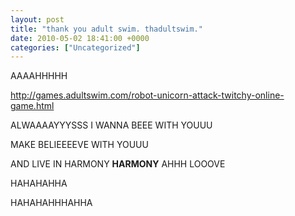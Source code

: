 ```yaml
---
layout: post
title: "thank you adult swim. thadultswim."
date: 2010-05-02 18:41:00 +0000
categories: ["Uncategorized"]
---
```


AAAAHHHHH

http://games.adultswim.com/robot-unicorn-attack-twitchy-online-game.html

ALWAAAAYYYSSS I WANNA BEEE WITH YOUUU

MAKE BELIEEEEVE WITH YOUUU

AND LIVE IN HARMONY **HARMONY** AHHH LOOOVE

HAHAHAHHA

HAHAHAHHHAHHA